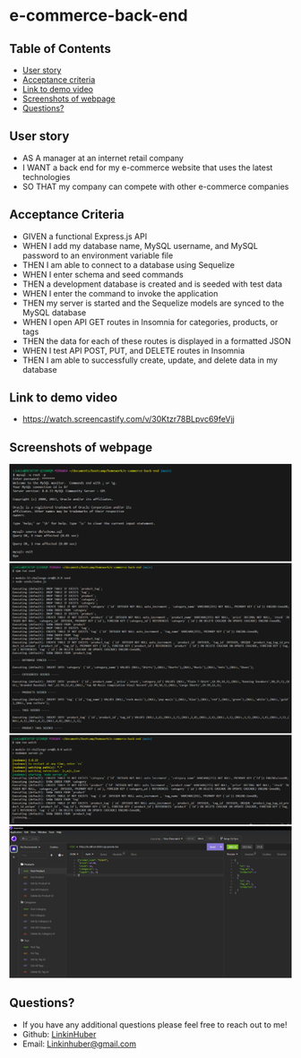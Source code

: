 # e-commerce-back-end

## Table of Contents
* [User story](#user-story)
* [Acceptance criteria](#acceptance-criteria)
* [Link to demo video](#link-to-demo-video)
* [Screenshots of webpage](#screenshots-of-webpage)
* [Questions?](#questions)

## User story
- AS A manager at an internet retail company
- I WANT a back end for my e-commerce website that uses the latest technologies
- SO THAT my company can compete with other e-commerce companies

## Acceptance Criteria
- GIVEN a functional Express.js API
- WHEN I add my database name, MySQL username, and MySQL password to an environment variable file
- THEN I am able to connect to a database using Sequelize
- WHEN I enter schema and seed commands
- THEN a development database is created and is seeded with test data
- WHEN I enter the command to invoke the application
- THEN my server is started and the Sequelize models are synced to the MySQL database
- WHEN I open API GET routes in Insomnia for categories, products, or tags
- THEN the data for each of these routes is displayed in a formatted JSON
- WHEN I test API POST, PUT, and DELETE routes in Insomnia
- THEN I am able to successfully create, update, and delete data in my database

## Link to demo video
- https://watch.screencastify.com/v/30Ktzr78BLpvc69feVjj

## Screenshots of webpage
![Screenshot of home page](./images/Capture2.PNG)
![Screenshot of home page](./images/Capture3.PNG)
![Screenshot of home page](./images/Capture4.PNG)
![Screenshot of home page](./images/Capture.PNG)

## Questions?
  - If you have any additional questions please feel free to reach out to me!
  - Github: [LinkinHuber](https://github.com/LinkinHuber)
  - Email: Linkinhuber@gmail.com